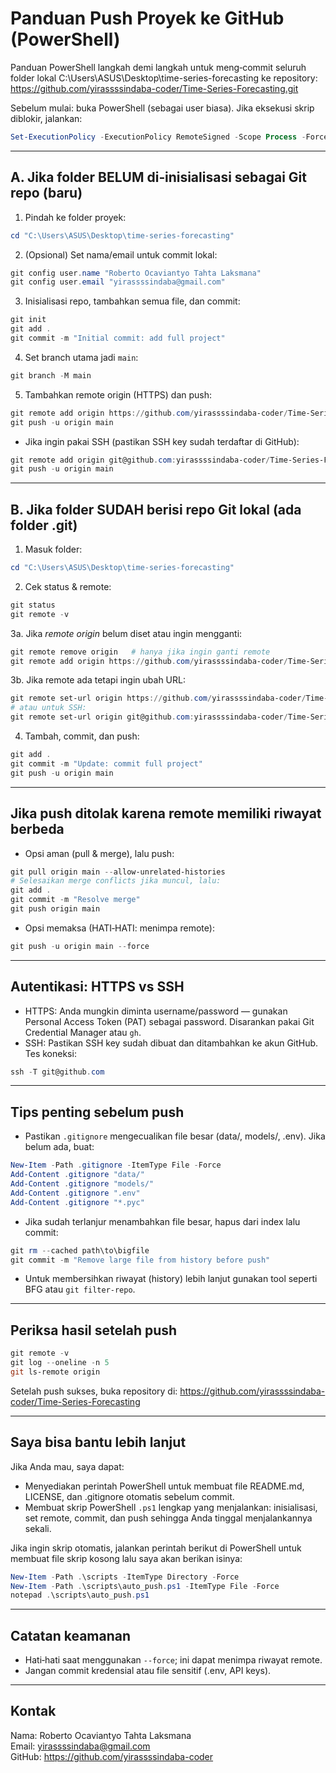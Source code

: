 # Panduan Push Proyek ke GitHub (PowerShell)

Panduan PowerShell langkah demi langkah untuk meng‑commit seluruh folder lokal
C:\Users\ASUS\Desktop\time-series-forecasting ke repository:
https://github.com/yirassssindaba-coder/Time-Series-Forecasting.git

Sebelum mulai: buka PowerShell (sebagai user biasa). Jika eksekusi skrip diblokir, jalankan:
```powershell
Set-ExecutionPolicy -ExecutionPolicy RemoteSigned -Scope Process -Force
```

---

## A. Jika folder BELUM di‑inisialisasi sebagai Git repo (baru)

1. Pindah ke folder proyek:
```powershell
cd "C:\Users\ASUS\Desktop\time-series-forecasting"
```

2. (Opsional) Set nama/email untuk commit lokal:
```powershell
git config user.name "Roberto Ocaviantyo Tahta Laksmana"
git config user.email "yirassssindaba@gmail.com"
```

3. Inisialisasi repo, tambahkan semua file, dan commit:
```powershell
git init
git add .
git commit -m "Initial commit: add full project"
```

4. Set branch utama jadi `main`:
```powershell
git branch -M main
```

5. Tambahkan remote origin (HTTPS) dan push:
```powershell
git remote add origin https://github.com/yirassssindaba-coder/Time-Series-Forecasting.git
git push -u origin main
```

- Jika ingin pakai SSH (pastikan SSH key sudah terdaftar di GitHub):
```powershell
git remote add origin git@github.com:yirassssindaba-coder/Time-Series-Forecasting.git
git push -u origin main
```

---

## B. Jika folder SUDAH berisi repo Git lokal (ada folder .git)

1. Masuk folder:
```powershell
cd "C:\Users\ASUS\Desktop\time-series-forecasting"
```

2. Cek status & remote:
```powershell
git status
git remote -v
```

3a. Jika *remote origin* belum diset atau ingin mengganti:
```powershell
git remote remove origin   # hanya jika ingin ganti remote
git remote add origin https://github.com/yirassssindaba-coder/Time-Series-Forecasting.git
```

3b. Jika remote ada tetapi ingin ubah URL:
```powershell
git remote set-url origin https://github.com/yirassssindaba-coder/Time-Series-Forecasting.git
# atau untuk SSH:
git remote set-url origin git@github.com:yirassssindaba-coder/Time-Series-Forecasting.git
```

4. Tambah, commit, dan push:
```powershell
git add .
git commit -m "Update: commit full project"
git push -u origin main
```

---

## Jika push ditolak karena remote memiliki riwayat berbeda

- Opsi aman (pull & merge), lalu push:
```powershell
git pull origin main --allow-unrelated-histories
# Selesaikan merge conflicts jika muncul, lalu:
git add .
git commit -m "Resolve merge"
git push origin main
```

- Opsi memaksa (HATI‑HATI: menimpa remote):
```powershell
git push -u origin main --force
```

---

## Autentikasi: HTTPS vs SSH

- HTTPS: Anda mungkin diminta username/password — gunakan Personal Access Token (PAT) sebagai password. Disarankan pakai Git Credential Manager atau `gh`.
- SSH: Pastikan SSH key sudah dibuat dan ditambahkan ke akun GitHub. Tes koneksi:
```powershell
ssh -T git@github.com
```

---

## Tips penting sebelum push

- Pastikan `.gitignore` mengecualikan file besar (data/, models/, .env). Jika belum ada, buat:
```powershell
New-Item -Path .gitignore -ItemType File -Force
Add-Content .gitignore "data/"
Add-Content .gitignore "models/"
Add-Content .gitignore ".env"
Add-Content .gitignore "*.pyc"
```

- Jika sudah terlanjur menambahkan file besar, hapus dari index lalu commit:
```powershell
git rm --cached path\to\bigfile
git commit -m "Remove large file from history before push"
```

- Untuk membersihkan riwayat (history) lebih lanjut gunakan tool seperti BFG atau `git filter-repo`.

---

## Periksa hasil setelah push

```powershell
git remote -v
git log --oneline -n 5
git ls-remote origin
```

Setelah push sukses, buka repository di:
https://github.com/yirassssindaba-coder/Time-Series-Forecasting

---

## Saya bisa bantu lebih lanjut

Jika Anda mau, saya dapat:
- Menyediakan perintah PowerShell untuk membuat file README.md, LICENSE, dan .gitignore otomatis sebelum commit.
- Membuat skrip PowerShell `.ps1` lengkap yang menjalankan: inisialisasi, set remote, commit, dan push sehingga Anda tinggal menjalankannya sekali.

Jika ingin skrip otomatis, jalankan perintah berikut di PowerShell untuk membuat file skrip kosong lalu saya akan berikan isinya:
```powershell
New-Item -Path .\scripts -ItemType Directory -Force
New-Item -Path .\scripts\auto_push.ps1 -ItemType File -Force
notepad .\scripts\auto_push.ps1
```

---

## Catatan keamanan
- Hati‑hati saat menggunakan `--force`; ini dapat menimpa riwayat remote.
- Jangan commit kredensial atau file sensitif (.env, API keys).

---

## Kontak
Nama: Roberto Ocaviantyo Tahta Laksmana  
Email: yirassssindaba@gmail.com  
GitHub: https://github.com/yirassssindaba-coder
